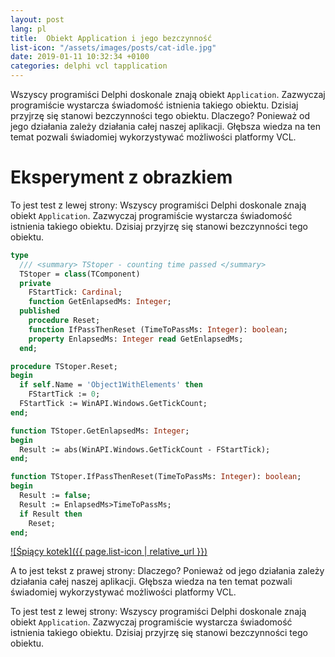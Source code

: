 ```yaml
---
layout: post
lang: pl
title:  Obiekt Application i jego bezczynność
list-icon: "/assets/images/posts/cat-idle.jpg" 
date: 2019-01-11 10:32:34 +0100
categories: delphi vcl tapplication
---
```

Wszyscy programiści Delphi doskonale znają obiekt `Application`. Zazwyczaj programiście wystarcza świadomość istnienia takiego obiektu. Dzisiaj przyjrzę się stanowi bezczynności tego obiektu. Dlaczego? Ponieważ od jego działania zależy działania całej naszej aplikacji. Głębsza wiedza na ten temat pozwali świadomiej wykorzystywać możliwości platformy VCL. 

# Eksperyment z obrazkiem

To jest test z lewej strony: Wszyscy programiści Delphi doskonale znają obiekt `Application`. Zazwyczaj programiście wystarcza świadomość istnienia takiego obiektu. Dzisiaj przyjrzę się stanowi bezczynności tego obiektu. 

```pascal
type
  /// <summary> TStoper - counting time passed </summary>
  TStoper = class(TComponent)
  private
    FStartTick: Cardinal;
    function GetEnlapsedMs: Integer;
  published
    procedure Reset;
    function IfPassThenReset (TimeToPassMs: Integer): boolean;
    property EnlapsedMs: Integer read GetEnlapsedMs;
  end;

procedure TStoper.Reset;
begin
  if self.Name = 'Object1WithElements' then
    FStartTick := 0;
  FStartTick := WinAPI.Windows.GetTickCount;
end;

function TStoper.GetEnlapsedMs: Integer;
begin
  Result := abs(WinAPI.Windows.GetTickCount - FStartTick);
end;

function TStoper.IfPassThenReset(TimeToPassMs: Integer): boolean;
begin
  Result := false;
  Result := EnlapsedMs>TimeToPassMs;
  if Result then
    Reset;
end;
```

[![Śpiący kotek]({{ page.list-icon | relative_url }})](aaa)

A to jest tekst z prawej strony: Dlaczego? Ponieważ od jego działania zależy działania całej naszej aplikacji. Głębsza wiedza na ten temat pozwali świadomiej wykorzystywać możliwości platformy VCL. 

To jest test z lewej strony: Wszyscy programiści Delphi doskonale znają obiekt `Application`. Zazwyczaj programiście wystarcza świadomość istnienia takiego obiektu. Dzisiaj przyjrzę się stanowi bezczynności tego obiektu. 
